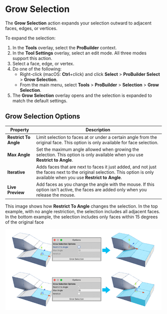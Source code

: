 # Grow Selection

The __Grow Selection__ action expands your selection outward to adjacent faces, edges, or vertices.

To expand the selection:

1. In the **Tools** overlay, select the **ProBuilder** context.
1. In the **Tool Settings** overlay, select an edit mode. All three modes support this action.
1. Select a face, edge, or vertex.
1. Do one of the following:
    * Right-click (macOS: **Ctrl**+click) and click **Select** > **ProBuilder Select** > **Grow Selection**.
    * From the main menu, select **Tools** > **ProBuilder** > **Selection** > **Grow Selection**.
1. The **Grow Selection** overlay opens and the selection is expanded to match the default settings.

## Grow Selection Options

| **Property** | **Description** |
| --- | --- |
| **Restrict To Angle** | Limit selection to faces at or under a certain angle from the original face. This option is only available for face selection. |
| **Max Angle** | Set the maximum angle allowed when growing the selection. This option is only available when you use **Restrict to Angle**. |
| **Iterative** | Adds faces that are next to faces it just added, and not just the faces next to the original selection. This option is only available when you use **Restrict to Angle**. |
| **Live Preview** | Add faces as you change the angle with the mouse. If this option isn't active, the faces are added only when you release the mouse. |

This image shows how **Restrict To Angle** changes the selection. In the top example, with no angle restriction, the selection includes all adjacent faces. In the bottom example, the selection includes only faces within 15 degrees of the original face

![Grow Selection. In the top example, with no angle restriction, the selection includes all adjacent faces. In the bottom example, the selection includes only faces within 15 degrees of the original face.](images/GrowSelection_Example.png)
